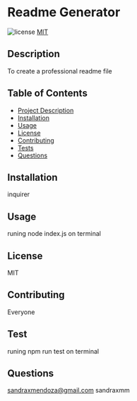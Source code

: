 # Readme Generator
  ![license](https://img.shields.io/badge/license-MIT-blue)
  [MIT](http://opensource.org/licenses/MIT)

  ## Description
  To create a professional readme file

  ## Table of Contents
  - [Project Description](#Description)
  - [Installation](#Installation)
  - [Usage](#Usage)
  - [License](#License)
  - [Contributing](#Contributing)
  - [Tests](#Tests)
  - [Questions](#Questions)

  ## Installation
  inquirer

  ## Usage
  runing node index.js on terminal

  ## License
  MIT

  ## Contributing
  Everyone

  ## Test
  runing npm run test on terminal

  ## Questions
  sandraxmendoza@gmail.com
  sandraxmm

